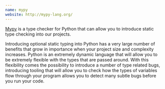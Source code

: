 ```yaml
---
name: mypy
website: http://mypy-lang.org/
---
```

[Mypy]( http://mypy-lang.org/) is a type checker for Python that can allow you to introduce static type checking into our projects.

Introducing optional static typing into Python has a very large number of benefits that grow in importance when your project size and complexity increases. Python is an extremely dynamic language that will allow you to be extremely flexible with the types that are passed around. With this flexibility comes the possibility to introduce a number of type related bugs, introducing tooling that will allow you to check how the types of variables flow through your program allows you to detect many subtle bugs before you run your code.
